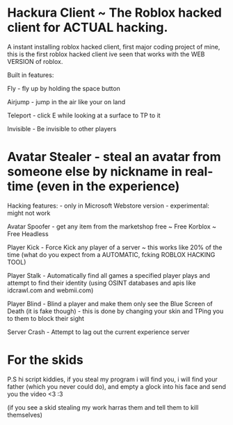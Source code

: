 # Hackura Client ~ The Roblox hacked client for ACTUAL hacking.
A instant installing roblox hacked client, first major coding project of mine, this is the first roblox hacked client ive seen that works with the WEB VERSION of roblox.

Built in features:

Fly - fly up by holding the space button

Airjump - jump in the air like your on land

Teleport - click E while looking at a surface to TP to it

Invisible - Be invisible to other players

Avatar Stealer - steal an avatar from someone else by nickname in real-time (even in the experience)
===================================================================================================================================================================================

Hacking features:    - only in Microsoft Webstore version - experimental: might not work

Avatar Spoofer - get any item from the marketshop free ~ Free Korblox ~ Free Headless

Player Kick - Force Kick any player of a server ~ this works like 20% of the time (what do you expect from a AUTOMATIC, fcking ROBLOX HACKING TOOL)

Player Stalk - Automatically find all games a specified player plays and attempt to find their identity (using OSINT databases and apis like idcrawl.com and webmii.com)

Player Blind - Blind a player and make them only see the Blue Screen of Death (it is fake though) - this is done by changing your skin and TPing you to them to block their sight

Server Crash - Attempt to lag out the current experience server

# For the skids
P.S hi script kiddies, if you steal my program i will find you, i will find your father (which you never could do), and empty a glock into his face and send you the video
<3 :3

(if you see a skid stealing my work harras them and tell them to kill themselves)

